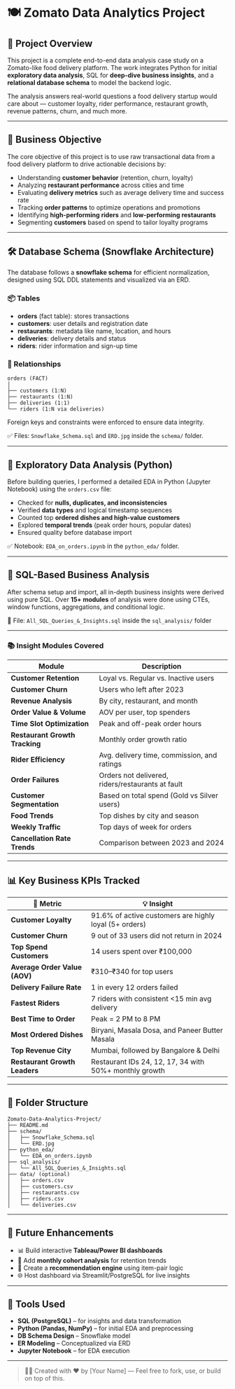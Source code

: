 # 🍽️ Zomato Data Analytics Project

## 📌 Project Overview

This project is a complete end-to-end data analysis case study on a Zomato-like food delivery platform. The work integrates Python for initial **exploratory data analysis**, SQL for **deep-dive business insights**, and a **relational database schema** to model the backend logic.

The analysis answers real-world questions a food delivery startup would care about — customer loyalty, rider performance, restaurant growth, revenue patterns, churn, and much more.

---

## 🎯 Business Objective

The core objective of this project is to use raw transactional data from a food delivery platform to drive actionable decisions by:

- Understanding **customer behavior** (retention, churn, loyalty)
- Analyzing **restaurant performance** across cities and time
- Evaluating **delivery metrics** such as average delivery time and success rate
- Tracking **order patterns** to optimize operations and promotions
- Identifying **high-performing riders** and **low-performing restaurants**
- Segmenting **customers** based on spend to tailor loyalty programs

---

## 🛠️ Database Schema (Snowflake Architecture)

The database follows a **snowflake schema** for efficient normalization, designed using SQL DDL statements and visualized via an ERD.

### 📦 Tables
- **orders** (fact table): stores transactions
- **customers**: user details and registration date
- **restaurants**: metadata like name, location, and hours
- **deliveries**: delivery details and status
- **riders**: rider information and sign-up time

### 🧩 Relationships
```
orders (FACT)  
│  
├── customers (1:N)  
├── restaurants (1:N)  
├── deliveries (1:1)  
└── riders (1:N via deliveries)
```

Foreign keys and constraints were enforced to ensure data integrity.

✅ Files: `Snowflake_Schema.sql` and `ERD.jpg` inside the `schema/` folder.

---

## 🧪 Exploratory Data Analysis (Python)

Before building queries, I performed a detailed EDA in Python (Jupyter Notebook) using the `orders.csv` file:

- Checked for **nulls, duplicates, and inconsistencies**
- Verified **data types** and logical timestamp sequences
- Counted top **ordered dishes and high-value customers**
- Explored **temporal trends** (peak order hours, popular dates)
- Ensured quality before database import

✅ Notebook: `EDA_on_orders.ipynb` in the `python_eda/` folder.

---

## 🧠 SQL-Based Business Analysis

After schema setup and import, all in-depth business insights were derived using pure SQL. Over **15+ modules** of analysis were done using CTEs, window functions, aggregations, and conditional logic.

📁 File: `All_SQL_Queries_&_Insights.sql` inside the `sql_analysis/` folder

---

### 📚 Insight Modules Covered

| Module                            | Description |
|-----------------------------------|-------------|
| **Customer Retention**            | Loyal vs. Regular vs. Inactive users |
| **Customer Churn**                | Users who left after 2023 |
| **Revenue Analysis**              | By city, restaurant, and month |
| **Order Value & Volume**          | AOV per user, top spenders |
| **Time Slot Optimization**        | Peak and off-peak order hours |
| **Restaurant Growth Tracking**    | Monthly order growth ratio |
| **Rider Efficiency**              | Avg. delivery time, commission, and ratings |
| **Order Failures**                | Orders not delivered, riders/restaurants at fault |
| **Customer Segmentation**         | Based on total spend (Gold vs Silver users) |
| **Food Trends**                   | Top dishes by city and season |
| **Weekly Traffic**                | Top days of week for orders |
| **Cancellation Rate Trends**      | Comparison between 2023 and 2024 |

---

## 📊 Key Business KPIs Tracked

| 📌 Metric                        | 💡 Insight |
|----------------------------------|------------|
| **Customer Loyalty**             | 91.6% of active customers are highly loyal (5+ orders) |
| **Customer Churn**               | 9 out of 33 users did not return in 2024 |
| **Top Spend Customers**          | 14 users spent over ₹100,000 |
| **Average Order Value (AOV)**    | ₹310–₹340 for top users |
| **Delivery Failure Rate**        | 1 in every 12 orders failed |
| **Fastest Riders**               | 7 riders with consistent <15 min avg delivery |
| **Best Time to Order**           | Peak = 2 PM to 8 PM |
| **Most Ordered Dishes**          | Biryani, Masala Dosa, and Paneer Butter Masala |
| **Top Revenue City**             | Mumbai, followed by Bangalore & Delhi |
| **Restaurant Growth Leaders**    | Restaurant IDs 24, 12, 17, 34 with 50%+ monthly growth |

---

## 📁 Folder Structure

```
Zomato-Data-Analytics-Project/
├── README.md
├── schema/
│   ├── Snowflake_Schema.sql
│   └── ERD.jpg
├── python_eda/
│   └── EDA_on_orders.ipynb
├── sql_analysis/
│   └── All_SQL_Queries_&_Insights.sql
├── data/ (optional)
│   ├── orders.csv
│   ├── customers.csv
│   ├── restaurants.csv
│   ├── riders.csv
│   └── deliveries.csv
```

---

## 🔮 Future Enhancements

- 📊 Build interactive **Tableau/Power BI dashboards**
- 📅 Add **monthly cohort analysis** for retention trends
- 💬 Create a **recommendation engine** using item-pair logic
- 🌐 Host dashboard via Streamlit/PostgreSQL for live insights

---

## 🔗 Tools Used

- **SQL (PostgreSQL)** – for insights and data transformation  
- **Python (Pandas, NumPy)** – for initial EDA and preprocessing  
- **DB Schema Design** – Snowflake model  
- **ER Modeling** – Conceptualized via ERD  
- **Jupyter Notebook** – for EDA execution  

---

> 👨‍💻 Created with ❤️ by [Your Name] — Feel free to fork, use, or build on top of this.

